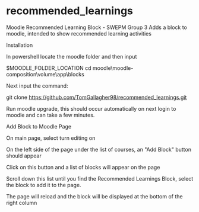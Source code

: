 # recommended_learnings
Moodle Recommended Learning Block - SWEPM Group 3
Adds a block to moodle, intended to show recommended learning activities

Installation

In powershell locate the moodle folder and then input

$MOODLE_FOLDER_LOCATION cd moodle\moodle-composition\volume\app\blocks

Next input the command:

git clone https://github.com/TomGallagher98/recommended_learnings.git

Run moodle upgrade, this should occur automatically on next login to moodle and can take a few minutes.

Add Block to Moodle Page

On main page, select turn editing on

On the left side of the page under the list of courses, an "Add Block" button should appear

Click on this button and a list of blocks will appear on the page

Scroll down this list until you find the Recommended Learnings Block, select the block to add it to the page.

The page will reload and the block will be displayed at the bottom of the right column
